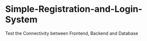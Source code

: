 # Simple-Registration-and-Login-System
Test the Connectivity between Frontend, Backend and Database

